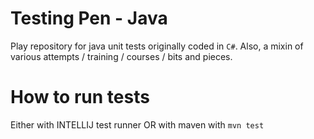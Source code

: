 # Testing Pen - Java
Play repository for java unit tests originally coded in `C#`.
Also, a mixin of various attempts / training / courses / bits and pieces.


# How to run tests
Either with INTELLIJ test runner OR with maven with `mvn test`